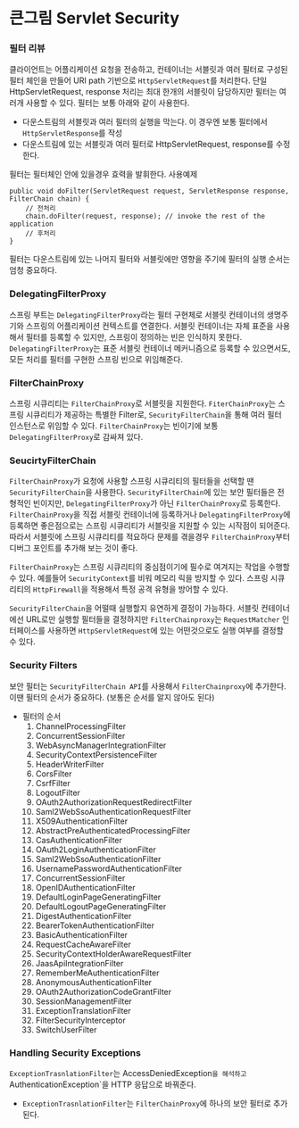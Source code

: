 # 큰그림 Servlet Security

### 필터 리뷰
클라이언트는 어플리케이션 요청을 전송하고, 컨테이너는 서블릿과 여러 필터로 구성된 필터 체인을 만들어 URI path 기반으로 `HttpServletRequest`를 처리한다. 단일 HttpServletRequest, response 처리는 최대 한개의 서블릿이 담당하지만 필터는 여러개 사용할 수 있다. 필터는 보통 아래와 같이 사용한다.

- 다운스트림의 서블릿과 여러 필터의 실행을 막는다. 이 경우엔 보통 필터에서 `HttpServletResponse`를 작성
- 다운스트림에 있는 서블릿과 여러 필터로 HttpServletRequest, response를 수정한다.

필터는 필터체인 안에 있을경우 효력을 발휘한다.
사용예제
```
public void doFilter(ServletRequest request, ServletResponse response, FilterChain chain) {
    // 전처리
    chain.doFilter(request, response); // invoke the rest of the application
    // 후처리
}
```
필터는 다운스트림에 있는 나머지 필터와 서블릿에만 영향을 주기에 필터의 실행 순서는 엄청 중요하다.

### DelegatingFilterProxy
스프링 부트는 `DelegatingFilterProxy`라는 필터 구현체로 서블릿 컨테이너의 생명주기와 스프링의 어플리케이션 컨텍스트를 연결한다. 서블릿 컨테이너는 자체 표준을 사용해서 필터를 등록할 수 있지만, 스프링이 정의하는 빈은 인식하지 못한다. `DelegatingFilterProxy`는 표준 서블릿 컨테이너 메커니즘으로 등록할 수 있으면서도, 모든 처리를 필터를 구현한 스프링 빈으로 위임해준다.

### FilterChainProxy
스프링 시큐리티는 `FilterChainProxy`로 서블릿을 지원한다. `FiterChainProxy`는 스프링 시큐리티가 제공하는 특별한 Filter로, `SecurityFilterChain`을 통해 여러 필터 인스턴스로 위임할 수 있다. `FilterChainProxy`는 빈이기에 보통 `DelegatingFilterProxy`로 감싸져 있다.

### SeucirtyFilterChain
`FilterChainProxy`가 요청에 사용할 스프링 시큐리티의 필터들을 선택할 땐 `SecurityFilterChain`을 사용한다. `SecurityFilterChain`에 있는 보안 필터들은 전형적인 빈이지만, `DelegatingFilterProxy`가 아닌 `FilterChainProxy`로 등록한다. `FilterChainProxy`을 직접 서블릿 컨테이너에 등록하거나 `DelegatingFilterProxy`에 등록하면 좋은점으로는 스프링 시큐리티가 서블릿을 지원할 수 있는 시작점이 되어준다. 따라서 서블릿에 스프링 시큐리티를 적요하다 문제를 겪을경우 `FilterChainProxy`부터 디버그 포인트를 추가해 보는 것이 좋다.

`FilterChainProxy`는 스프링 시큐리티의 중심점이기에 필수로 여겨지는 작업을 수행할 수 있다. 예를들어 `SecurityContext`를 비워 메모리 릭을 방지할 수 있다. 스프링 시큐리티의 `HttpFirewall`을 적용해서 특정 공격 유형을 방어할 수 있다.

`SecurityFilterChain`을 어떨때 실행할지 유연하게 결정이 가능하다. 서블릿 컨테이너에선 URL로만 실행할 필터들을 결정하지만 `FilterChainproxy`는 `RequestMatcher` 인터페이스를 사용하면 `HttpServletRequest`에 있는 어떤것으로도 실행 여부를 결정할 수 있다.

### Security Filters
보안 필터는 `SecurityFilterChain API`를 사용해서 `FilterChainproxy`에 추가한다. 이땐 필터의 순서가 중요하다. (보통은 순서를 알지 않아도 된다)
- 필터의 순서
    1. ChannelProcessingFilter
    1. ConcurrentSessionFilter
    1. WebAsyncManagerIntegrationFilter
    1. SecurityContextPersistenceFilter
    1. HeaderWriterFilter
    1. CorsFilter
    1. CsrfFilter
    1. LogoutFilter
    1. OAuth2AuthorizationRequestRedirectFilter
    1. Saml2WebSsoAuthenticationRequestFilter
    1. X509AuthenticationFilter
    1. AbstractPreAuthenticatedProcessingFilter
    1. CasAuthenticationFilter
    1. OAuth2LoginAuthenticationFilter
    1. Saml2WebSsoAuthenticationFilter
    1. UsernamePasswordAuthenticationFilter
    1. ConcurrentSessionFilter
    1. OpenIDAuthenticationFilter
    1. DefaultLoginPageGeneratingFilter
    1. DefaultLogoutPageGeneratingFilter
    1. DigestAuthenticationFilter
    1. BearerTokenAuthenticationFilter
    1. BasicAuthenticationFilter
    1. RequestCacheAwareFilter
    1. SecurityContextHolderAwareRequestFilter
    1. JaasApiIntegrationFilter
    1. RememberMeAuthenticationFilter
    1. AnonymousAuthenticationFilter
    1. OAuth2AuthorizationCodeGrantFilter
    1. SessionManagementFilter
    1. ExceptionTranslationFilter
    1. FilterSecurityInterceptor
    1. SwitchUserFilter

### Handling Security Exceptions
`ExceptionTrasnlationFilter`는 AccessDeniedException`을 해석하고 `AuthenticationException`을 HTTP 응답으로 바꿔준다.
- `ExceptionTrasnlationFilter`는 `FilterChainProxy`에 하나의 보안 필터로 추가된다.